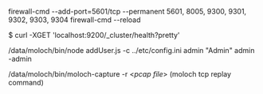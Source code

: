firewall-cmd --add-port=5601/tcp --permanent      5601, 8005, 9300, 9301, 9302, 9303, 9304
firewall-cmd --reload

$ curl -XGET 'localhost:9200/_cluster/health?pretty'

/data/moloch/bin/node addUser.js -c ../etc/config.ini admin "Admin" admin -admin

/data/moloch/bin/moloch-capture -r <_pcap file_> (moloch tcp replay command) 

